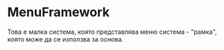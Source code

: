 # MenuFramework
Това е малка система, която представлява меню система - "рамка", която може да се използва за основа.
